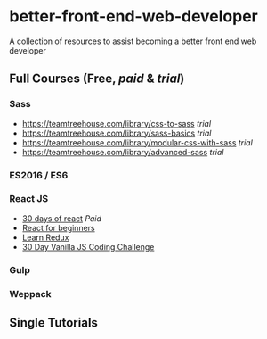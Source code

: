 # better-front-end-web-developer
A collection of resources to assist becoming a better front end web developer



## Full Courses (Free, *paid* & _trial_)

### Sass

- https://teamtreehouse.com/library/css-to-sass _trial_
- https://teamtreehouse.com/library/sass-basics _trial_
- https://teamtreehouse.com/library/modular-css-with-sass _trial_
- https://teamtreehouse.com/library/advanced-sass _trial_

### ES2016 / ES6



### React JS

- [30 days of react](https://www.fullstackreact.com/30-days-of-react/) *Paid*
- [React for beginners](https://reactforbeginners.com/)
- [Learn Redux](https://learnredux.com/)
- [30 Day Vanilla JS Coding Challenge](https://javascript30.com/)

### Gulp

### Weppack


## Single Tutorials
